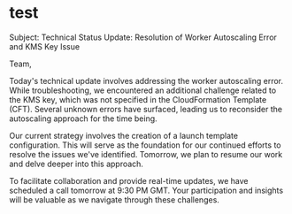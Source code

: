 # test
Subject: Technical Status Update: Resolution of Worker Autoscaling Error and KMS Key Issue

Team,

Today's technical update involves addressing the worker autoscaling error. While troubleshooting, we encountered an additional challenge related to the KMS key, which was not specified in the CloudFormation Template (CFT). Several unknown errors have surfaced, leading us to reconsider the autoscaling approach for the time being.

Our current strategy involves the creation of a launch template configuration. This will serve as the foundation for our continued efforts to resolve the issues we've identified. Tomorrow, we plan to resume our work and delve deeper into this approach.

To facilitate collaboration and provide real-time updates, we have scheduled a call tomorrow at 9:30 PM GMT. Your participation and insights will be valuable as we navigate through these challenges.


